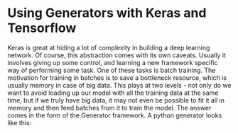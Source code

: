 # Using Generators with Keras and Tensorflow

Keras is great at hiding a lot of complexity in building a deep learning network. Of course, this abstraction comes with its own caveats. Usually it involves giving up some control, and learning a new framework specific way of performing some task. One of these tasks is batch training. The motivation for training in batches is to save a bottleneck resource, which is usually memory in case of big data. This plays at two levels - not only do we want to avoid loading up our model with all the training data at the same time, but if we truly have big data, it may not even be possible to fit it all in memory and then feed batches from it to train the model. The answer comes in the form of the Generator framework. A python generator looks like this:

